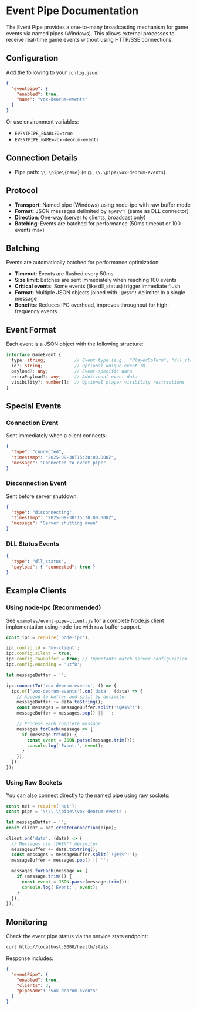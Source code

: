 # Event Pipe Documentation

The Event Pipe provides a one-to-many broadcasting mechanism for game events via named pipes (Windows). This allows external processes to receive real-time game events without using HTTP/SSE connections.

## Configuration

Add the following to your `config.json`:

```json
{
  "eventpipe": {
    "enabled": true,
    "name": "vox-deorum-events"
  }
}
```

Or use environment variables:
- `EVENTPIPE_ENABLED=true`
- `EVENTPIPE_NAME=vox-deorum-events`

## Connection Details

- Pipe path: `\\.\pipe\{name}` (e.g., `\\.\pipe\vox-deorum-events`)


## Protocol

- **Transport**: Named pipe (Windows) using node-ipc with raw buffer mode
- **Format**: JSON messages delimited by `!@#$%^!` (same as DLL connector)
- **Direction**: One-way (server to clients, broadcast only)
- **Batching**: Events are batched for performance (50ms timeout or 100 events max)

## Batching

Events are automatically batched for performance optimization:
- **Timeout**: Events are flushed every 50ms
- **Size limit**: Batches are sent immediately when reaching 100 events
- **Critical events**: Some events (like dll_status) trigger immediate flush
- **Format**: Multiple JSON objects joined with `!@#$%^!` delimiter in a single message
- **Benefits**: Reduces IPC overhead, improves throughput for high-frequency events

## Event Format

Each event is a JSON object with the following structure:

```typescript
interface GameEvent {
  type: string;           // Event type (e.g., "PlayerDoTurn", "dll_status")
  id?: string;            // Optional unique event ID
  payload?: any;          // Event-specific data
  extraPayload?: any;     // Additional event data
  visibility?: number[];  // Optional player visibility restrictions
}
```

## Special Events

### Connection Event
Sent immediately when a client connects:
```json
{
  "type": "connected",
  "timestamp": "2025-09-30T15:30:00.000Z",
  "message": "Connected to event pipe"
}
```

### Disconnection Event
Sent before server shutdown:
```json
{
  "type": "disconnecting",
  "timestamp": "2025-09-30T15:30:00.000Z",
  "message": "Server shutting down"
}
```

### DLL Status Events
```json
{
  "type": "dll_status",
  "payload": { "connected": true }
}
```

## Example Clients

### Using node-ipc (Recommended)

See `examples/event-pipe-client.js` for a complete Node.js client implementation using node-ipc with raw buffer support.

```javascript
const ipc = require('node-ipc');

ipc.config.id = 'my-client';
ipc.config.silent = true;
ipc.config.rawBuffer = true; // Important: match server configuration
ipc.config.encoding = 'utf8';

let messageBuffer = '';

ipc.connectTo('vox-deorum-events', () => {
  ipc.of['vox-deorum-events'].on('data', (data) => {
    // Append to buffer and split by delimiter
    messageBuffer += data.toString();
    const messages = messageBuffer.split('!@#$%^!');
    messageBuffer = messages.pop() || '';

    // Process each complete message
    messages.forEach(message => {
      if (message.trim()) {
        const event = JSON.parse(message.trim());
        console.log('Event:', event);
      }
    });
  });
});
```

### Using Raw Sockets

You can also connect directly to the named pipe using raw sockets:

```javascript
const net = require('net');
const pipe = '\\\\.\\pipe\\vox-deorum-events';

let messageBuffer = '';
const client = net.createConnection(pipe);

client.on('data', (data) => {
  // Messages use !@#$%^! delimiter
  messageBuffer += data.toString();
  const messages = messageBuffer.split('!@#$%^!');
  messageBuffer = messages.pop() || '';

  messages.forEach(message => {
    if (message.trim()) {
      const event = JSON.parse(message.trim());
      console.log('Event:', event);
    }
  });
});
```

## Monitoring

Check the event pipe status via the service stats endpoint:

```bash
curl http://localhost:5000/health/stats
```

Response includes:
```json
{
  "eventPipe": {
    "enabled": true,
    "clients": 3,
    "pipeName": "vox-deorum-events"
  }
}
```